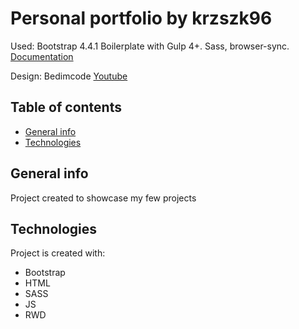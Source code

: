 # Personal portfolio by krzszk96

Used: Bootstrap 4.4.1 Boilerplate with Gulp 4+. Sass, browser-sync.
[Documentation](https://bootstrapstarter.com/template-basic-bootstrap-html/)

Design: Bedimcode
[Youtube](https://youtu.be/mq0xJxOTiYo/)

## Table of contents

- [General info](#general-info)
- [Technologies](#technologies)

## General info

Project created to showcase my few projects

## Technologies

Project is created with:

- Bootstrap
- HTML
- SASS
- JS
- RWD
